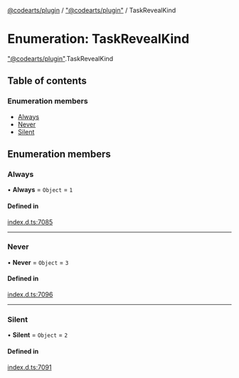 [@codearts/plugin](../README.md) / ["@codearts/plugin"](../modules/_codearts_plugin_.md) / TaskRevealKind

# Enumeration: TaskRevealKind

["@codearts/plugin"](../modules/_codearts_plugin_.md).TaskRevealKind

## Table of contents

### Enumeration members

- [Always](codearts_plugin_.TaskRevealKind.md#always)
- [Never](codearts_plugin_.TaskRevealKind.md#never)
- [Silent](codearts_plugin_.TaskRevealKind.md#silent)

## Enumeration members

### Always

• **Always** = `Object` = `1`

#### Defined in

[index.d.ts:7085](https://github.com/huaweicloud/cloudide-plugin-api/blob/203b986/index.d.ts#L7085)

___

### Never

• **Never** = `Object` = `3`

#### Defined in

[index.d.ts:7096](https://github.com/huaweicloud/cloudide-plugin-api/blob/203b986/index.d.ts#L7096)

___

### Silent

• **Silent** = `Object` = `2`

#### Defined in

[index.d.ts:7091](https://github.com/huaweicloud/cloudide-plugin-api/blob/203b986/index.d.ts#L7091)
